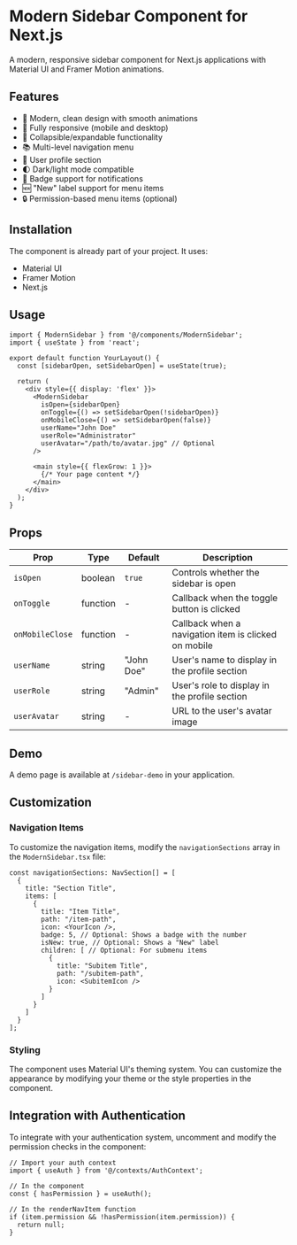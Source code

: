 # Modern Sidebar Component for Next.js

A modern, responsive sidebar component for Next.js applications with Material UI and Framer Motion animations.

## Features

- 🎨 Modern, clean design with smooth animations
- 📱 Fully responsive (mobile and desktop)
- 🔄 Collapsible/expandable functionality
- 📚 Multi-level navigation menu
- 👤 User profile section
- 🌓 Dark/light mode compatible
- 🔔 Badge support for notifications
- 🆕 "New" label support for menu items
- 🔒 Permission-based menu items (optional)

## Installation

The component is already part of your project. It uses:

- Material UI
- Framer Motion
- Next.js

## Usage

```tsx
import { ModernSidebar } from '@/components/ModernSidebar';
import { useState } from 'react';

export default function YourLayout() {
  const [sidebarOpen, setSidebarOpen] = useState(true);

  return (
    <div style={{ display: 'flex' }}>
      <ModernSidebar 
        isOpen={sidebarOpen}
        onToggle={() => setSidebarOpen(!sidebarOpen)}
        onMobileClose={() => setSidebarOpen(false)}
        userName="John Doe"
        userRole="Administrator"
        userAvatar="/path/to/avatar.jpg" // Optional
      />
      
      <main style={{ flexGrow: 1 }}>
        {/* Your page content */}
      </main>
    </div>
  );
}
```

## Props

| Prop | Type | Default | Description |
|------|------|---------|-------------|
| `isOpen` | boolean | `true` | Controls whether the sidebar is open |
| `onToggle` | function | - | Callback when the toggle button is clicked |
| `onMobileClose` | function | - | Callback when a navigation item is clicked on mobile |
| `userName` | string | "John Doe" | User's name to display in the profile section |
| `userRole` | string | "Admin" | User's role to display in the profile section |
| `userAvatar` | string | - | URL to the user's avatar image |

## Demo

A demo page is available at `/sidebar-demo` in your application.

## Customization

### Navigation Items

To customize the navigation items, modify the `navigationSections` array in the `ModernSidebar.tsx` file:

```tsx
const navigationSections: NavSection[] = [
  {
    title: "Section Title",
    items: [
      {
        title: "Item Title",
        path: "/item-path",
        icon: <YourIcon />,
        badge: 5, // Optional: Shows a badge with the number
        isNew: true, // Optional: Shows a "New" label
        children: [ // Optional: For submenu items
          {
            title: "Subitem Title",
            path: "/subitem-path",
            icon: <SubitemIcon />
          }
        ]
      }
    ]
  }
];
```

### Styling

The component uses Material UI's theming system. You can customize the appearance by modifying your theme or the style properties in the component.

## Integration with Authentication

To integrate with your authentication system, uncomment and modify the permission checks in the component:

```tsx
// Import your auth context
import { useAuth } from '@/contexts/AuthContext';

// In the component
const { hasPermission } = useAuth();

// In the renderNavItem function
if (item.permission && !hasPermission(item.permission)) {
  return null;
}
```